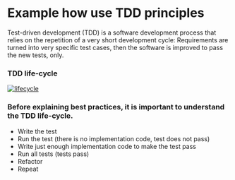 # Example how use TDD principles
Test-driven development (TDD) is a software development process that relies on the repetition of a very short development cycle: Requirements are turned into very specific test cases, then the software is improved to pass the new tests, only.

### TDD life-cycle

[![lifecycle](http://appdevelopment.daffodilsw.com/hubfs/Imported_Blog_Media/Test-Driven-Development-How-Can-it-Benefit-Your-Business-In-Ensuring-Software-Quality.png?t=1499538597676)](https://en.wikipedia.org/wiki/Test-driven_development)


### Before explaining best practices, it is important to understand the TDD life-cycle.

* Write the test
* Run the test (there is no implementation code, test does not pass)
* Write just enough implementation code to make the test pass
* Run all tests (tests pass)
* Refactor
* Repeat

